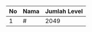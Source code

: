 | No | Nama            | Jumlah Level |
|----|-----------------|--------------|
| 1  | #    |    2049        |
